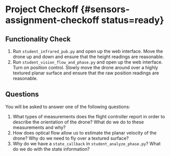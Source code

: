 # Project Checkoff  {#sensors-assignment-checkoff status=ready}

## Functionality Check

1. Run `student_infrared_pub.py` and open up the web interface. Move the drone up and down and ensure that the height readings are reasonable.
2. Run `student_vision_flow_and_phase.py` and open up the web interface. Turn on position control. Slowly move the drone around over a highly textured planar surface and ensure that the raw position readings are reasonable.


## Questions

You will be asked to answer one of the following questions:

1. What types of measurements does the flight controller report in order to describe the orientation of the drone? What do we do to these measurements and why?
2. How does optical flow allow us to estimate the planar velocity of the drone? Why do we need to fly over a textured surface?
3. Why do we have a `state_callback` in `student_analyze_phase.py`? What do we do with the state information?
